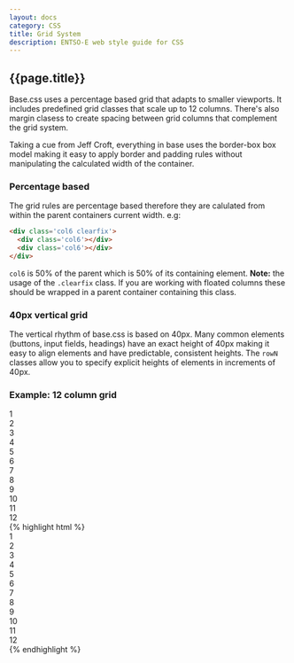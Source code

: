 ```yaml
---
layout: docs
category: CSS
title: Grid System
description: ENTSO-E web style guide for CSS
---
```

## {{page.title}}

Base.css uses a percentage based grid that adapts to smaller viewports. It includes predefined grid classes that scale up to 12 columns. There's also margin clasess to create spacing between grid columns that complement the grid system.

Taking a cue from Jeff Croft, everything in base uses the border-box box model making it easy to apply border and padding rules without manipulating the calculated width of the container.

### Percentage based

The grid rules are percentage based therefore they are calulated from within the parent containers current width. e.g:

```html
<div class='col6 clearfix'>
  <div class='col6'></div>
  <div class='col6'></div>
</div>
```

`col6` is 50% of the parent which is 50% of its containing element. __Note:__ the usage of the `.clearfix` class. If you are working with floated columns these should be wrapped in a parent container containing this class.

### 40px vertical grid

The vertical rhythm of base.css is based on 40px. Many common elements (buttons, input fields, headings) have an exact height of 40px making it easy to align elements and have predictable, consistent heights. The `rowN` classes allow you to specify explicit heights of elements in increments of 40px.

### Example: 12 column grid
<div class="exhibit">
  <div class="exhibit__content">
    <div class='clearfix prose'>
      <div class='col1 center keyline-right'>1</div>
      <div class='col1 center keyline-right'>2</div>
      <div class='col1 center keyline-right'>3</div>
      <div class='col1 center keyline-right'>4</div>
      <div class='col1 center keyline-right'>5</div>
      <div class='col1 center keyline-right'>6</div>
      <div class='col1 center keyline-right'>7</div>
      <div class='col1 center keyline-right'>8</div>
      <div class='col1 center keyline-right'>9</div>
      <div class='col1 center keyline-right'>10</div>
      <div class='col1 center keyline-right'>11</div>
      <div class='col1 center'>12</div>
    </div>
  </div>
  <div class="exhibit__caption">
  {% highlight html %}
    <div class='clearfix prose'>
      <div class='col1 center keyline-right'>1</div>
      <div class='col1 center keyline-right'>2</div>
      <div class='col1 center keyline-right'>3</div>
      <div class='col1 center keyline-right'>4</div>
      <div class='col1 center keyline-right'>5</div>
      <div class='col1 center keyline-right'>6</div>
      <div class='col1 center keyline-right'>7</div>
      <div class='col1 center keyline-right'>8</div>
      <div class='col1 center keyline-right'>9</div>
      <div class='col1 center keyline-right'>10</div>
      <div class='col1 center keyline-right'>11</div>
      <div class='col1 center'>12</div>
    </div>
  {% endhighlight %}
  </div>
</div>
